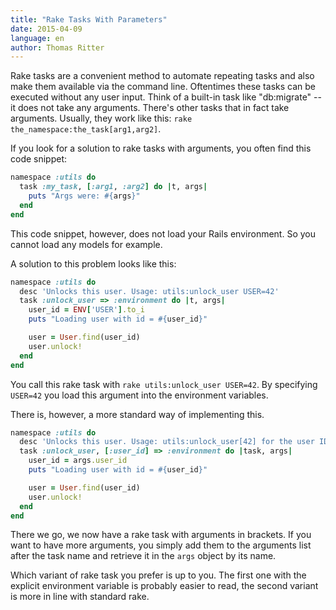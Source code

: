 ```yaml
---
title: "Rake Tasks With Parameters"
date: 2015-04-09
language: en
author: Thomas Ritter
---
```


Rake tasks are a convenient method to automate repeating tasks and also make them available via the command line. Oftentimes these tasks can be executed without any user input. Think of a built-in task like "db:migrate" -- it does not take any arguments. There's other tasks that in fact take arguments. Usually, they work like this: `rake the_namespace:the_task[arg1,arg2]`.

If you look for a solution to rake tasks with arguments, you often find this code snippet:

```ruby
namespace :utils do
  task :my_task, [:arg1, :arg2] do |t, args|
    puts "Args were: #{args}"
  end
end
```

This code snippet, however, does not load your Rails environment. So you cannot load any models for example.

A solution to this problem looks like this:

```ruby
namespace :utils do
  desc 'Unlocks this user. Usage: utils:unlock_user USER=42'
  task :unlock_user => :environment do |t, args|
    user_id = ENV['USER'].to_i
    puts "Loading user with id = #{user_id}"

    user = User.find(user_id)
    user.unlock!
  end
end
```

You call this rake task with `rake utils:unlock_user USER=42`. By specifying `USER=42` you load this argument into the environment variables.

There is, however, a more standard way of implementing this.

```ruby
namespace :utils do
  desc 'Unlocks this user. Usage: utils:unlock_user[42] for the user ID 42'
  task :unlock_user, [:user_id] => :environment do |task, args|
    user_id = args.user_id
    puts "Loading user with id = #{user_id}"

    user = User.find(user_id)
    user.unlock!
  end
end
```

There we go, we now have a rake task with arguments in brackets. If you want to have more arguments, you simply add them to the arguments list after the task name and retrieve it in the `args` object by its name.

Which variant of rake task you prefer is up to you. The first one with the explicit environment variable is probably easier to read, the second variant is more in line with standard rake.
